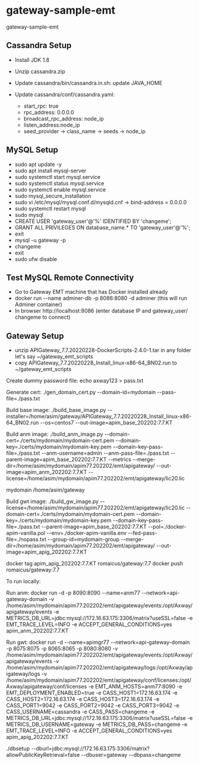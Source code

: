# gateway-sample-emt
gateway-sample-emt



## Cassandra Setup
- Install JDK 1.8
- Unzip cassandra.zip
- Update cassandra/bin/cassandra.in.sh:
    update JAVA_HOME
    
- Update cassandra/conf/cassandra.yaml:
    - start_rpc: true
    - rpc_address: 0.0.0.0
    - broadcast_rpc_address: node_ip
    - listen_address:node_ip
    - seed_provider -> class_name -> seeds -> node_ip


## MySQL Setup
- sudo apt update -y
- sudo apt install mysql-server
- sudo systemctl start mysql.service
- sudo systemctl status mysql.service
- sudo systemctl enable mysql.service
- sudo mysql_secure_installation
- sudo vi /etc/mysql/mysql.conf.d/mysqld.cnf -> bind-address = 0.0.0.0
- sudo systemctl restart mysql
- sudo mysql
- CREATE USER 'gateway_user'@'%' IDENTIFIED BY 'changeme';
- GRANT ALL PRIVILEGES ON database_name.* TO 'gateway_user'@'%';
- exit
- mysql -u gateway -p
- changeme
- exit
- sudo ufw disable


## Test MySQL Remote Connectivity
- Go to Gateway EMT machine that has Docker installed already
- docker run --name adminer-db -p 8086:8080 -d adminer (this will run Adminer container)
- In browser http://localhost:8086 (enter database IP and gateway_user/ changeme to connect)


## Gateway Setup

- unzip APIGateway_7.7.20220228-DockerScripts-2.4.0-1.tar in any folder let's say ~/gateway_emt_scripts
- copy APIGateway_7.7.20220228_Install_linux-x86-64_BN02.run to ~/gateway_emt_scripts

Create dummy password file: echo axway123 > pass.txt

Generate cert: ./gen_domain_cert.py --domain-id=mydomain --pass-file=./pass.txt

Build base image: ./build_base_image.py --installer=/home/asim/gateway/APIGateway_7.7.20220228_Install_linux-x86-64_BN02.run --os=centos7 --out-image=apim_base_202202:7.7.KT


Build anm image: ./build_anm_image.py --domain-cert=./certs/mydomain/mydomain-cert.pem --domain-key=./certs/mydomain/mydomain-key.pem --domain-key-pass-file=./pass.txt --anm-username=admin --anm-pass-file=./pass.txt --parent-image=apim_base_202202:7.7.KT --metrics --merge-dir=/home/asim/mydomain/apim77.202202/emt/apigateway/ --out-image=apim_anm_202202:7.7.KT --license=/home/asim/mydomain/apim77.202202/emt/apigateway/lic20.lic


mydomain
/home/asim/gateway

Build gwt image: ./build_gw_image.py --license=/home/asim/mydomain/apim77.202202/emt/apigateway/lic20.lic --domain-cert=./certs/mydomain/mydomain-cert.pem --domain-key=./certs/mydomain/mydomain-key.pem --domain-key-pass-file=./pass.txt --parent-image=apim_base_202202:7.7.KT --pol=./docker-apim-vanilla.pol --env=./docker-apim-vanilla.env --fed-pass-file=./nopass.txt --group-id=mydomain-group --merge-dir=/home/asim/mydomain/apim77.202202/emt/apigateway/ --out-image=apim_apig_202202:7.7.KT
               

docker tag apim_apig_202202:7.7.KT romaicus/gateway:7.7
docker push romaicus/gateway:7.7


To run locally:


Run anm: docker run -d -p 8090:8090 --name=anm77 --network=api-gateway-domain -v /home/asim/mydomain/apim77.202202/emt/apigateway/events:/opt/Axway/apigateway/events -e METRICS_DB_URL=jdbc:mysql://172.16.63.175:3306/matrix?useSSL=false -e EMT_TRACE_LEVEL=INFO -e ACCEPT_GENERAL_CONDITIONS=yes apim_anm_202202:7.7.KT


Run gwt: docker run -d --name=apimgr77  --network=api-gateway-domain -p 8075:8075 -p 8065:8065 -p 8080:8080 -v /home/asim/mydomain/apim77.202202/emt/apigateway/events:/opt/Axway/apigateway/events -v /home/asim/mydomain/apim77.202202/emt/apigateway/logs:/opt/Axway/apigateway/logs -v /home/asim/mydomain/apim77.202202/emt/apigateway/conf/licenses:/opt/Axway/apigateway/conf/licenses -e EMT_ANM_HOSTS=anm77:8090 -e EMT_DEPLOYMENT_ENABLED=true -e CASS_HOST1=172.16.63.174 -e CASS_HOST2=172.16.63.174 -e CASS_HOST3=172.16.63.174 -e CASS_PORT1=9042 -e CASS_PORT2=9042 -e CASS_PORT3=9042 -e CASS_USERNAME=cassandra -e CASS_PASS=changeme -e METRICS_DB_URL=jdbc:mysql://172.16.63.175:3306/matrix?useSSL=false -e METRICS_DB_USERNAME=gateway -e METRICS_DB_PASS=changeme -e EMT_TRACE_LEVEL=INFO -e ACCEPT_GENERAL_CONDITIONS=yes apim_apig_202202:7.7.KT





./dbsetup --dburl=jdbc:mysql://172.16.63.175:3306/matrix?allowPublicKeyRetrieval=false --dbuser=gateway --dbpass=changeme




